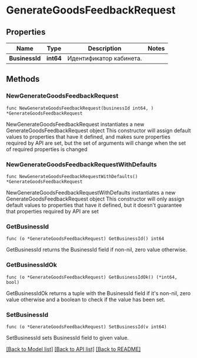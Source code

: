 # GenerateGoodsFeedbackRequest

## Properties

Name | Type | Description | Notes
------------ | ------------- | ------------- | -------------
**BusinessId** | **int64** | Идентификатор кабинета. | 

## Methods

### NewGenerateGoodsFeedbackRequest

`func NewGenerateGoodsFeedbackRequest(businessId int64, ) *GenerateGoodsFeedbackRequest`

NewGenerateGoodsFeedbackRequest instantiates a new GenerateGoodsFeedbackRequest object
This constructor will assign default values to properties that have it defined,
and makes sure properties required by API are set, but the set of arguments
will change when the set of required properties is changed

### NewGenerateGoodsFeedbackRequestWithDefaults

`func NewGenerateGoodsFeedbackRequestWithDefaults() *GenerateGoodsFeedbackRequest`

NewGenerateGoodsFeedbackRequestWithDefaults instantiates a new GenerateGoodsFeedbackRequest object
This constructor will only assign default values to properties that have it defined,
but it doesn't guarantee that properties required by API are set

### GetBusinessId

`func (o *GenerateGoodsFeedbackRequest) GetBusinessId() int64`

GetBusinessId returns the BusinessId field if non-nil, zero value otherwise.

### GetBusinessIdOk

`func (o *GenerateGoodsFeedbackRequest) GetBusinessIdOk() (*int64, bool)`

GetBusinessIdOk returns a tuple with the BusinessId field if it's non-nil, zero value otherwise
and a boolean to check if the value has been set.

### SetBusinessId

`func (o *GenerateGoodsFeedbackRequest) SetBusinessId(v int64)`

SetBusinessId sets BusinessId field to given value.



[[Back to Model list]](../README.md#documentation-for-models) [[Back to API list]](../README.md#documentation-for-api-endpoints) [[Back to README]](../README.md)


